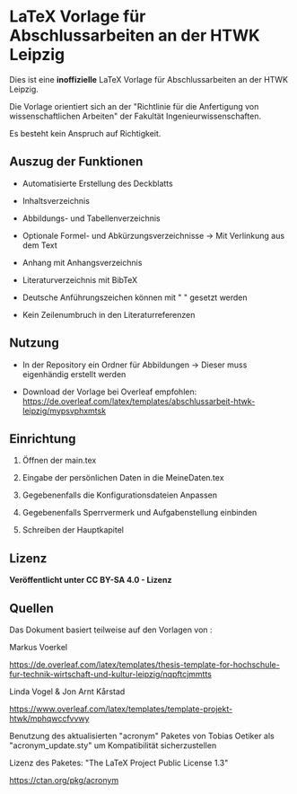 # LaTeX Vorlage für Abschlussarbeiten an der HTWK Leipzig

Dies ist eine **inoffizielle** LaTeX Vorlage für Abschlussarbeiten an der HTWK Leipzig.

Die Vorlage orientiert sich an der "Richtlinie für die Anfertigung von wissenschaftlichen Arbeiten" der Fakultät Ingenieurwissenschaften.

Es besteht kein Anspruch auf Richtigkeit.

## Auszug der Funktionen

- Automatisierte Erstellung des Deckblatts

- Inhaltsverzeichnis

- Abbildungs- und Tabellenverzeichnis

- Optionale Formel- und Abkürzungsverzeichnisse -> Mit Verlinkung aus dem Text

- Anhang mit Anhangsverzeichnis

- Literaturverzeichnis mit BibTeX

- Deutsche Anführungszeichen können mit " " gesetzt werden

- Kein Zeilenumbruch in den Literaturreferenzen

## Nutzung
  
- In der Repository ein Ordner für Abbildungen -> Dieser muss eigenhändig erstellt werden

- Download der Vorlage bei Overleaf empfohlen: https://de.overleaf.com/latex/templates/abschlussarbeit-htwk-leipzig/mypsvphxmtsk

## Einrichtung

1. Öffnen der main.tex

2. Eingabe der persönlichen Daten in die MeineDaten.tex

3. Gegebenenfalls die Konfigurationsdateien Anpassen

4. Gegebenenfalls Sperrvermerk und Aufgabenstellung einbinden

5. Schreiben der Hauptkapitel

## Lizenz

**Veröffentlicht unter CC BY-SA 4.0 - Lizenz** 

## Quellen

Das Dokument basiert teilweise auf den Vorlagen von :

Markus Voerkel

https://de.overleaf.com/latex/templates/thesis-template-for-hochschule-fur-technik-wirtschaft-und-kultur-leipzig/nqpftcjmmtts

Linda Vogel & Jon Arnt Kårstad

https://www.overleaf.com/latex/templates/template-projekt-htwk/mphqwccfvvwy

Benutzung des aktualisierten "acronym" Paketes von Tobias Oetiker als "acronym_update.sty" um Kompatibilität sicherzustellen

Lizenz des Paketes: "The LaTeX Project Public License 1.3"

https://ctan.org/pkg/acronym
